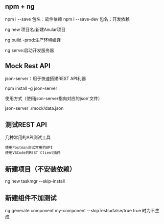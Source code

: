 ## npm + ng
 
 npm i --save 包名：软件依赖 npm i --save-dev 包名：开发依赖

 ng new 项目名:新建Anular项目

 ng build -prod:生产环境编译

 ng serve:启动开发服务器


 ## Mock Rest API

 json-server：用于快速搭建REST API利器

 npm install -g json-server

 使用方式（使用json-server指向对应的json'文件）

 json-server ./mock/data.json 

## 测试REST API

几种常用的API测试工具

    使用Postman测试常用的API
    使用VSCode的REST Client插件

## 新建项目（不安装依赖）

ng new taskmgr --skip-install

## 新建组件不加测试

ng generate component my-component --skipTests=false/true  true 时为不生成 
